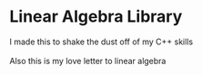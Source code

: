 # Linear Algebra Library
I made this to shake the dust off of my C++ skills
<br />
<br />
Also this is my love letter to linear algebra
